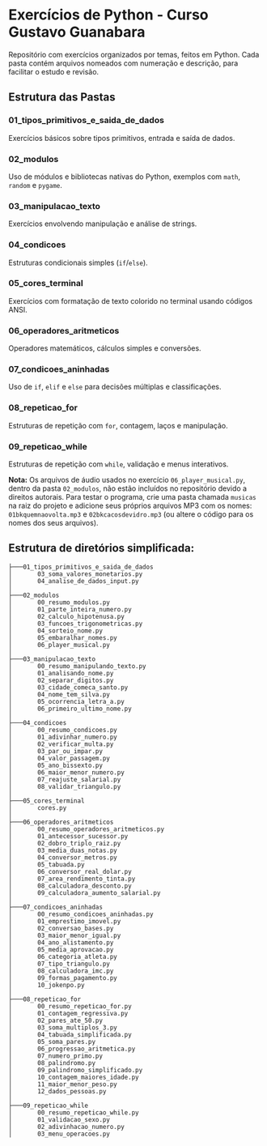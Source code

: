 # Exercícios de Python - Curso Gustavo Guanabara

Repositório com exercícios organizados por temas, feitos em Python. Cada pasta contém arquivos nomeados com numeração e descrição, para facilitar o estudo e revisão.

## Estrutura das Pastas

### 01_tipos_primitivos_e_saida_de_dados
Exercícios básicos sobre tipos primitivos, entrada e saída de dados.

### 02_modulos
Uso de módulos e bibliotecas nativas do Python, exemplos com `math`, `random` e `pygame`.

### 03_manipulacao_texto
Exercícios envolvendo manipulação e análise de strings.

### 04_condicoes
Estruturas condicionais simples (`if`/`else`).

### 05_cores_terminal
Exercícios com formatação de texto colorido no terminal usando códigos ANSI.

### 06_operadores_aritmeticos
Operadores matemáticos, cálculos simples e conversões.

### 07_condicoes_aninhadas
Uso de `if`, `elif` e `else` para decisões múltiplas e classificações.

### 08_repeticao_for
Estruturas de repetição com `for`, contagem, laços e manipulação.

### 09_repeticao_while
Estruturas de repetição com `while`, validação e menus interativos.

**Nota:** Os arquivos de áudio usados no exercício `06_player_musical.py`, dentro da pasta `02_modulos`, não estão incluídos no repositório devido a direitos autorais.
Para testar o programa, crie uma pasta chamada `musicas` na raiz do projeto e adicione seus próprios arquivos MP3 com os nomes:
`01bkquemnaovolta.mp3` e `02bkcacosdevidro.mp3` (ou altere o código para os nomes dos seus arquivos).

## Estrutura de diretórios simplificada:
```
├───01_tipos_primitivos_e_saida_de_dados
│       03_soma_valores_monetarios.py
│       04_analise_de_dados_input.py
│       
├───02_modulos
│       00_resumo_modulos.py
│       01_parte_inteira_numero.py
│       02_calculo_hipotenusa.py
│       03_funcoes_trigonometricas.py
│       04_sorteio_nome.py
│       05_embaralhar_nomes.py
│       06_player_musical.py
│
├───03_manipulacao_texto
│       00_resumo_manipulando_texto.py
│       01_analisando_nome.py
│       02_separar_digitos.py
│       03_cidade_comeca_santo.py
│       04_nome_tem_silva.py
│       05_ocorrencia_letra_a.py
│       06_primeiro_ultimo_nome.py
│
├───04_condicoes
│       00_resumo_condicoes.py
│       01_adivinhar_numero.py
│       02_verificar_multa.py
│       03_par_ou_impar.py
│       04_valor_passagem.py
│       05_ano_bissexto.py
│       06_maior_menor_numero.py
│       07_reajuste_salarial.py
│       08_validar_triangulo.py
│
├───05_cores_terminal
│       cores.py
│
├───06_operadores_aritmeticos
│       00_resumo_operadores_aritmeticos.py
│       01_antecessor_sucessor.py
│       02_dobro_triplo_raiz.py
│       03_media_duas_notas.py
│       04_conversor_metros.py
│       05_tabuada.py
│       06_conversor_real_dolar.py
│       07_area_rendimento_tinta.py
│       08_calculadora_desconto.py
│       09_calculadora_aumento_salarial.py
│
├───07_condicoes_aninhadas
│       00_resumo_condicoes_aninhadas.py
│       01_emprestimo_imovel.py
│       02_conversao_bases.py
│       03_maior_menor_igual.py
│       04_ano_alistamento.py
│       05_media_aprovacao.py
│       06_categoria_atleta.py
│       07_tipo_triangulo.py
│       08_calculadora_imc.py
│       09_formas_pagamento.py
│       10_jokenpo.py
│
├───08_repeticao_for
│       00_resumo_repeticao_for.py
│       01_contagem_regressiva.py
│       02_pares_ate_50.py
│       03_soma_multiplos_3.py
│       04_tabuada_simplificada.py
│       05_soma_pares.py
│       06_progressao_aritmetica.py
│       07_numero_primo.py
│       08_palindromo.py
│       09_palindromo_simplificado.py
│       10_contagem_maiores_idade.py
│       11_maior_menor_peso.py
│       12_dados_pessoas.py
│
├───09_repeticao_while
│       00_resumo_repeticao_while.py
│       01_validacao_sexo.py
│       02_adivinhacao_numero.py
│       03_menu_operacoes.py
```